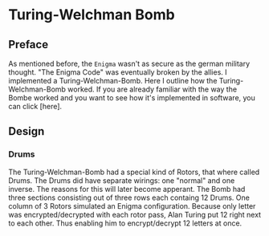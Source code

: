 # Turing-Welchman Bomb

## Preface
As mentioned before, the `Enigma` wasn't as secure as the german military thought. 
"The Enigma Code" was eventually broken by the allies. I implemented a Turing-Welchman-Bomb.
Here I outline how the Turing-Welchman-Bomb worked. 
If you are already familiar with the way the Bombe worked and you want to see how it's implemented in software, you can click [here].

## Design
### Drums
The Turing-Welchman-Bomb had a special kind of Rotors, that where called Drums. The Drums did have separate wirings: one "normal" and one inverse. 
The reasons for this will later become apperant. The Bomb had three sections consisting out of three rows each containg 12 Drums. 
One column of 3 Rotors simulated an Enigma configuration. 
Because only letter was encrypted/decrypted with each rotor pass, Alan Turing put 12 right next to each other.
Thus enabling him to encrypt/decrypt 12 letters at once. 


